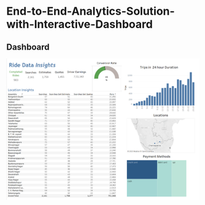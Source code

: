 # End-to-End-Analytics-Solution-with-Interactive-Dashboard

## Dashboard
![alt text](Dashboard.png)


